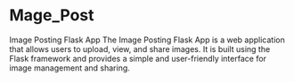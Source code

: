 # Mage_Post
Image Posting Flask App The Image Posting Flask App is a web application that allows users to upload, view, and share images. It is built using the Flask framework and provides a simple and user-friendly interface for image management and sharing.
